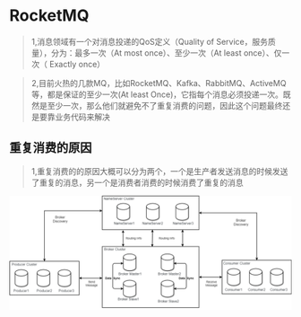 # RocketMQ

>1,消息领域有一个对消息投递的QoS定义（Quality of Service，服务质量），分为：最多一次（At most once）、至少一次（At least once）、仅一次（ Exactly once）

>2,目前火热的几款MQ，比如RocketMQ、Kafka、RabbitMQ、ActiveMQ等，都是保证的至少一次(At least Once)，它指每个消息必须投递一次。既然是至少一次，那么他们就避免不了重复消费的问题，因此这个问题最终还是要靠业务代码来解决

## 重复消费的原因
>1,重复消费的的原因大概可以分为两个，一个是生产者发送消息的时候发送了重复的消息，另一个是消费者消费的时候消费了重复的消息


![](./res/rocketmq_architecture_1.png "")